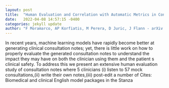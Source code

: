 ```yaml
---
layout: post
title:  "Human Evaluation and Correlation with Automatic Metrics in Consultation Note Generation"
date:   2022-04-08 14:57:15 -0400
categories: jekyll update
author: "F Moramarco, AP Korfiatis, M Perera, D Juric, J Flann - arXiv preprint arXiv , 2022"
---
```

In recent years, machine learning models have rapidly become better at generating clinical consultation notes; yet, there is little work on how to properly evaluate the generated consultation notes to understand the impact they may have on both the clinician using them and the patient s clinical safety. To address this we present an extensive human evaluation study of consultation notes where 5 clinicians (i) listen to 57 mock consultations,(ii) write their own notes,(iii) post-edit a number of Cites: Biomedical and clinical English model packages in the Stanza